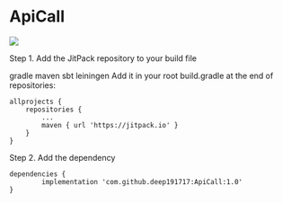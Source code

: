 # ApiCall
[![](https://jitpack.io/v/deep191717/ApiCall.svg)](https://jitpack.io/#deep191717/ApiCall)

Step 1. Add the JitPack repository to your build file

gradle
maven
sbt
leiningen
Add it in your root build.gradle at the end of repositories:

	allprojects {
		repositories {
			...
			maven { url 'https://jitpack.io' }
		}
	}
Step 2. Add the dependency

	dependencies {
	        implementation 'com.github.deep191717:ApiCall:1.0'
	}
